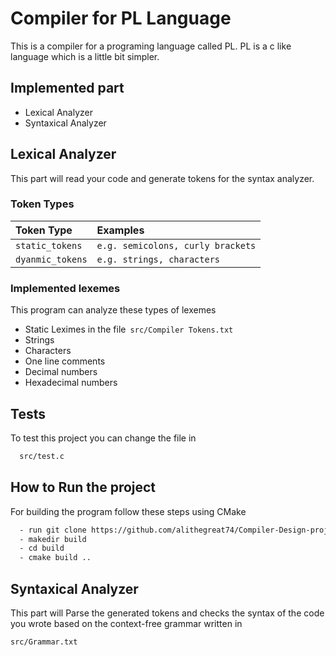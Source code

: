 
# Compiler for PL Language

This is a compiler for a programing language called PL. PL is a c like language which is a little bit simpler.


## Implemented part

- Lexical Analyzer
- Syntaxical Analyzer
## Lexical Analyzer

This part will read your code and generate tokens for the syntax analyzer.

### Token Types

| Token Type | Examples     | 
| :-------- | :------- | 
| `static_tokens` | `e.g. semicolons, curly brackets` |
| `dyanmic_tokens` | `e.g. strings, characters` |

### Implemented lexemes
This program can analyze these types of lexemes

- Static Leximes in the file``` src/Compiler Tokens.txt```
- Strings
- Characters
- One line comments
- Decimal numbers
- Hexadecimal numbers 



## Tests

To test this project you can change the file in
```bash
  src/test.c
```


## How to Run the project

For building the program follow these steps using CMake

```bash
  - run git clone https://github.com/alithegreat74/Compiler-Design-project.git
  - makedir build
  - cd build
  - cmake build ..
```


    
## Syntaxical Analyzer

This part will Parse the generated tokens and checks the syntax of the code you wrote based on the context-free grammar written in
```
src/Grammar.txt 
```


